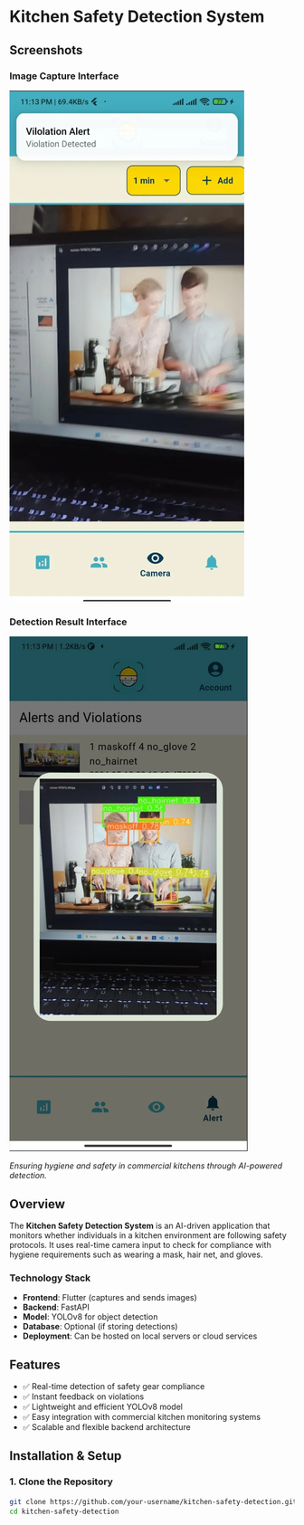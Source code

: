 # Kitchen Safety Detection System
## Screenshots
### Image Capture Interface
![Image Capture](Screenshots/1.png)

### Detection Result Interface
![Detection Result](Screenshots/2.png)

*Ensuring hygiene and safety in commercial kitchens through AI-powered detection.*

## Overview
The **Kitchen Safety Detection System** is an AI-driven application that monitors whether individuals in a kitchen environment are following safety protocols. It uses real-time camera input to check for compliance with hygiene requirements such as wearing a mask, hair net, and gloves.

### Technology Stack
- **Frontend**: Flutter (captures and sends images)
- **Backend**: FastAPI
- **Model**: YOLOv8 for object detection
- **Database**: Optional (if storing detections)
- **Deployment**: Can be hosted on local servers or cloud services

## Features
- ✅ Real-time detection of safety gear compliance  
- ✅ Instant feedback on violations  
- ✅ Lightweight and efficient YOLOv8 model  
- ✅ Easy integration with commercial kitchen monitoring systems  
- ✅ Scalable and flexible backend architecture  

## Installation & Setup

### 1. Clone the Repository
```sh
git clone https://github.com/your-username/kitchen-safety-detection.git
cd kitchen-safety-detection


